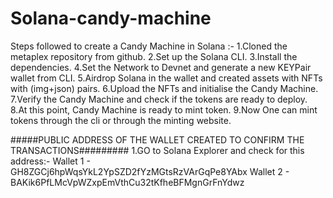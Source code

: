 # Solana-candy-machine

Steps followed to create a Candy Machine in Solana :- 
1.Cloned the metaplex repository from github.
2.Set up the Solana CLI.
3.Install the dependencies.
4.Set the Network to Devnet and generate a new KEYPair wallet from CLI.
5.Airdrop Solana in the wallet and created assets with NFTs with (img+json) pairs.
6.Upload the NFTs and initialise the Candy Machine.
7.Verify the Candy Machine and check if the tokens are ready to deploy.
8.At this point, Candy Machine is ready to mint token.
9.Now One can mint tokens through the cli or through the minting website.



#####PUBLIC ADDRESS OF THE WALLET CREATED TO CONFIRM THE TRANSACTIONS#########
1.GO to Solana Explorer and check for this address:- 
Wallet 1 - GH8ZGCj6hpWqsYkL2YpSZD2fYzMGtsRzVArGqPe8YAbx
Wallet 2 - BAKik6PfLMcVpWZxpEmVthCu32tKfheBFMgnGrFnYdwz

